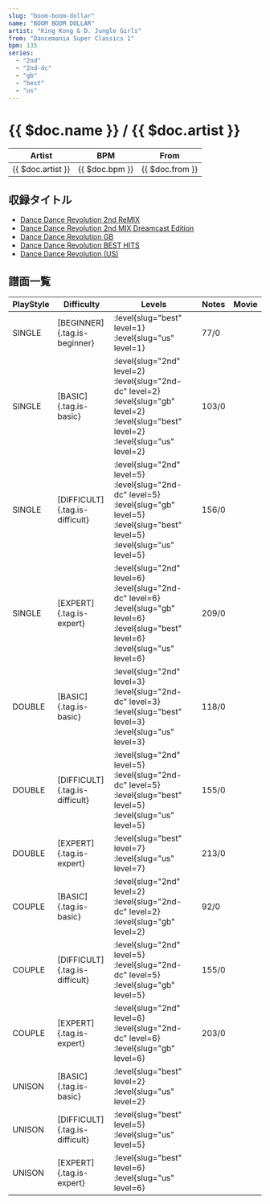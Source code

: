 ```yaml
---
slug: "boom-boom-dollar"
name: "BOOM BOOM DOLLAR"
artist: "King Kong & D. Jungle Girls"
from: "Dancemania Super Classics 1"
bpm: 135
series:
  - "2nd"
  - "2nd-dc"
  - "gb"
  - "best"
  - "us"
---
```


# {{ $doc.name }} / {{ $doc.artist }}

|Artist|BPM|From|
|------|---|----|
|{{ $doc.artist }}|{{ $doc.bpm }}|{{ $doc.from }}|

## 収録タイトル

- [Dance Dance Revolution 2nd ReMIX](/series/2nd/)
- [Dance Dance Revolution 2nd MIX Dreamcast Edition](/series/2nd-dc/)
- [Dance Dance Revolution GB](/series/gb/)
- [Dance Dance Revolution BEST HITS](/series/best/)
- [Dance Dance Revolution (US)](/series/us/)

## 譜面一覧

|PlayStyle|Difficulty|Levels|Notes|Movie|
|---------|----------|------|-----|-----|
|SINGLE|[BEGINNER]{.tag.is-beginner}|:level{slug="best" level=1} :level{slug="us" level=1}|77/0||
|SINGLE|[BASIC]{.tag.is-basic}|:level{slug="2nd" level=2} :level{slug="2nd-dc" level=2} :level{slug="gb" level=2} :level{slug="best" level=2} :level{slug="us" level=2}|103/0||
|SINGLE|[DIFFICULT]{.tag.is-difficult}|:level{slug="2nd" level=5} :level{slug="2nd-dc" level=5} :level{slug="gb" level=5} :level{slug="best" level=5} :level{slug="us" level=5}|156/0||
|SINGLE|[EXPERT]{.tag.is-expert}|:level{slug="2nd" level=6} :level{slug="2nd-dc" level=6} :level{slug="gb" level=6} :level{slug="best" level=6} :level{slug="us" level=6}|209/0||
|DOUBLE|[BASIC]{.tag.is-basic}|:level{slug="2nd" level=3} :level{slug="2nd-dc" level=3} :level{slug="best" level=3} :level{slug="us" level=3}|118/0||
|DOUBLE|[DIFFICULT]{.tag.is-difficult}|:level{slug="2nd" level=5} :level{slug="2nd-dc" level=5} :level{slug="best" level=5} :level{slug="us" level=5}|155/0||
|DOUBLE|[EXPERT]{.tag.is-expert}|:level{slug="best" level=7} :level{slug="us" level=7}|213/0||
|COUPLE|[BASIC]{.tag.is-basic}|:level{slug="2nd" level=2} :level{slug="2nd-dc" level=2} :level{slug="gb" level=2}|92/0||
|COUPLE|[DIFFICULT]{.tag.is-difficult}|:level{slug="2nd" level=5} :level{slug="2nd-dc" level=5} :level{slug="gb" level=5}|155/0||
|COUPLE|[EXPERT]{.tag.is-expert}|:level{slug="2nd" level=6} :level{slug="2nd-dc" level=6} :level{slug="gb" level=6}|203/0||
|UNISON|[BASIC]{.tag.is-basic}|:level{slug="best" level=2} :level{slug="us" level=2}|||
|UNISON|[DIFFICULT]{.tag.is-difficult}|:level{slug="best" level=5} :level{slug="us" level=5}|||
|UNISON|[EXPERT]{.tag.is-expert}|:level{slug="best" level=6} :level{slug="us" level=6}|||
